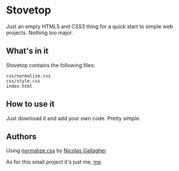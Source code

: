 Stovetop
========

Just an empty HTML5 and CSS3 thing for a quick start to simple web projects. Nothing too major.


## What's in it

Stovetop contains the following files:

```
css/normalize.css
css/style.css
index.html
```


## How to use it

Just download it and add your own code. Pretty simple.


## Authors

Using [normalize.css](https://github.com/necolas/normalize.css) by [Nicolas Gallagher](https://github.com/necolas)

As for this small project it's just me, [me](https://github.com/South-Paw).
